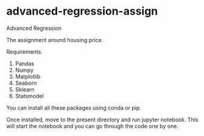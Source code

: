 # advanced-regression-assign
Advanced Regression


The assignment around housing price.

Requirements.
1. Pandas
2. Numpy
3. Matplotlib
4. Seaborn
5. Sklearn
6. Statsmodel

You can install all these packages using conda or pip.

Once installed, move to the present directory and run jupyter notebook. This will start the notebook and you can go through the code one by one.